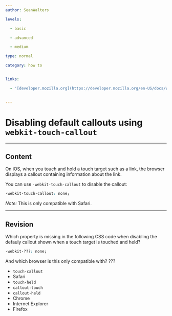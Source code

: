 ```yaml
---
author: SeanWalters

levels:

  - basic

  - advanced

  - medium

type: normal

category: how to


links:

  - '[developer.mozilla.org](https://developer.mozilla.org/en-US/docs/Web/CSS/-webkit-touch-callout){website}'


---
```


# Disabling default callouts using `webkit-touch-callout`

---
## Content

On iOS, when you touch and hold a touch target such as a link, the browser displays a callout containing information about the link.

You can use `-webkit-touch-callout` to disable the callout: 

```css
-webkit-touch-callout: none;

```
*Note:* This is only compatible with Safari.

---
## Revision

Which property is missing in the following CSS code when disabling the defauly callout shown when a touch target is touched and held? 
```css
-webkit-???: none;
```
And which browser is this only compatible with? ???


* `touch-callout`
* Safari
* `touch-held`
* `callout-touch`
* `callout-held`
* Chrome
* Internet Explorer
* Firefox

